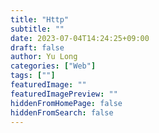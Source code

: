 ```yaml
---
title: "Http"
subtitle: ""
date: 2023-07-04T14:24:25+09:00
draft: false
author: Yu Long
categories: ["Web"]
tags: [""]
featuredImage: ""
featuredImagePreview: ""
hiddenFromHomePage: false
hiddenFromSearch: false
---
```


<!--more-->